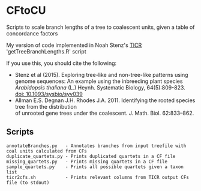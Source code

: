 # CFtoCU
Scripts to scale branch lengths of a tree to coalescent units, given a table of concordance factors

My version of code implemented in Noah Stenz's [TICR](https://github.com/nstenz/TICR) 'getTreeBranchLengths.R' script

If you use this, you should cite the following:
* Stenz et al (2015).
  Exploring tree-like and non-tree-like patterns using genome sequences:
  An example using the inbreeding plant species *Arabidopsis thaliana* (L.) Heynh.
  Systematic Biology, 64(5):809-823.
  [doi: 10.1093/sysbio/syv039](https://doi.org/10.1093/sysbio/syv039)
* Allman E.S. Degnan J.H. Rhodes J.A. 2011. Identifying the rooted species tree from the distribution  
  of unrooted gene trees under the coalescent. J. Math. Biol. 62:833–862.


## Scripts

```
annotateBranches.py   - Annotates branches from input treefile with coal units calculated from CFs
duplicate_quartets.py - Prints duplicated quartets in a CF file
missing_quartets.py   - Prints missing quartets in a CF file
sample_quartets.py    - Prints all possible quartets given a taxon list
ticr2cfs.sh           - Prints relevant columns from TICR output CFs file (to stdout)
```
